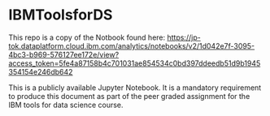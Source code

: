 # IBMToolsforDS
This repo is a copy of the Notbook found here: 
https://jp-tok.dataplatform.cloud.ibm.com/analytics/notebooks/v2/1d042e7f-3095-4bc3-b969-576127ee172e/view?access_token=5fe4a87158b4c701031ae854534c0bd397ddeedb51d9b1945354154e246db642

This is a publicly available Jupyter Notebook. It is a mandatory requirement to produce this document as part of the peer graded assignment
for the IBM tools for data science course.
